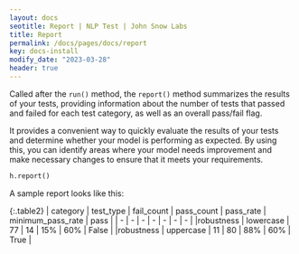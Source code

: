 ```yaml
---
layout: docs
seotitle: Report | NLP Test | John Snow Labs
title: Report
permalink: /docs/pages/docs/report
key: docs-install
modify_date: "2023-03-28"
header: true
---
```


<div class="main-docs" markdown="1"><div class="h3-box" markdown="1">

Called after the `run()` method, the `report()` method summarizes the results of your tests, providing information about the number of tests that passed and failed for each test category, as well as an overall pass/fail flag. 

It provides a convenient way to quickly evaluate the results of your tests and determine whether your model is performing as expected. By using this, you can identify areas where your model needs improvement and make necessary changes to ensure that it meets your requirements.

```python
h.report()
```
A sample report looks like this:

{:.table2}
| category  | test_type |  fail_count | pass_count | pass_rate |  minimum_pass_rate | pass |
| - | - | - | - | - | - | - |
|robustness | lowercase | 77 | 14 | 15% | 60%  | False |
|robustness | uppercase | 11 | 80 | 88% | 60%  | True |



</div></div>